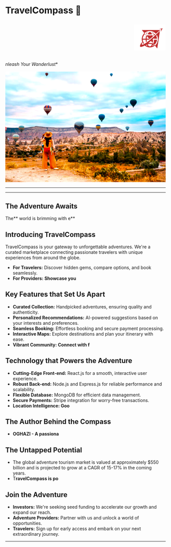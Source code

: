 
# **TravelCompass 🧭** <p align="right"> <img alt="TravelCompass Logo" src="./travelcompass-frontend/public/mc2.png" width="100"> </p>

*nleash Your Wanderlust**

<img alt="TravelCompass adventure" src="./travelcompass-frontend/public/adventure.png">



---

****

## **The Adventure Awaits**

The** world is brimming with e**

## **Introducing TravelCompass**

TravelCompass is your gateway to unforgettable adventures. We're a curated marketplace connecting passionate travelers with unique experiences from around the globe.

* **For Travelers:** Discover hidden gems, compare options, and book seamlessly.
* ****For Providers:** Showcase you**

## **Key Features that Set Us Apart**

* **Curated Collection:** Handpicked adventures, ensuring quality and authenticity.
* **Personalized Recommendations:** AI-powered suggestions based on your interests and preferences.
* **Seamless Booking:** Effortless booking and secure payment processing.
* **Interactive Maps:** Explore destinations and plan your itinerary with ease.
* ****Vibrant Community:** Connect with f**

## **Technology that Powers the Adventure**

* **Cutting-Edge Front-end:** React.js for a smooth, interactive user experience.
* **Robust Back-end:** Node.js and Express.js for reliable performance and scalability.
* **Flexible Database:** MongoDB for efficient data management.
* **Secure Payments:** Stripe integration for worry-free transactions.
* ****Location Intelligence:** Goo**

## **The Author Behind the Compass**

* ****OGHAZI** - A passiona**

## **The Untapped Potential**

* The global adventure tourism market is valued at approximately $550 billion and is projected to grow at a CAGR of 15-17% in the coming years.
* T**ravelCompass is po**

## **Join the Adventure** 

* **Investors:** We're seeking  seed funding to accelerate our growth and expand our reach.
* **Adventure Providers:** Partner with us and unlock a world of opportunities.
* **Travelers:** Sign up for early access and embark on your next extraordinary journey.

---
